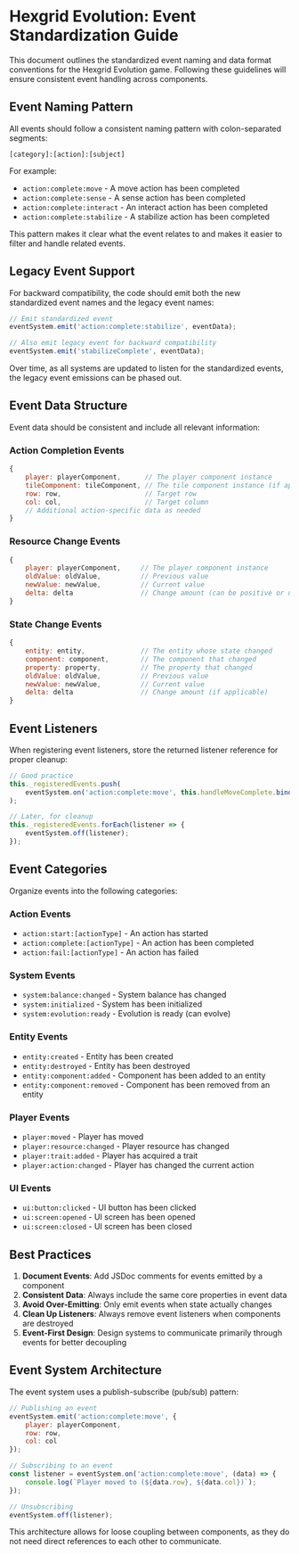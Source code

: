 # Hexgrid Evolution: Event Standardization Guide

This document outlines the standardized event naming and data format conventions for the Hexgrid Evolution game. Following these guidelines will ensure consistent event handling across components.

## Event Naming Pattern

All events should follow a consistent naming pattern with colon-separated segments:

```
[category]:[action]:[subject]
```

For example:
- `action:complete:move` - A move action has been completed
- `action:complete:sense` - A sense action has been completed
- `action:complete:interact` - An interact action has been completed
- `action:complete:stabilize` - A stabilize action has been completed

This pattern makes it clear what the event relates to and makes it easier to filter and handle related events.

## Legacy Event Support

For backward compatibility, the code should emit both the new standardized event names and the legacy event names:

```javascript
// Emit standardized event
eventSystem.emit('action:complete:stabilize', eventData);

// Also emit legacy event for backward compatibility
eventSystem.emit('stabilizeComplete', eventData);
```

Over time, as all systems are updated to listen for the standardized events, the legacy event emissions can be phased out.

## Event Data Structure

Event data should be consistent and include all relevant information:

### Action Completion Events

```javascript
{
    player: playerComponent,      // The player component instance
    tileComponent: tileComponent, // The tile component instance (if applicable)
    row: row,                     // Target row
    col: col,                     // Target column
    // Additional action-specific data as needed
}
```

### Resource Change Events

```javascript
{
    player: playerComponent,     // The player component instance
    oldValue: oldValue,          // Previous value
    newValue: newValue,          // Current value
    delta: delta                 // Change amount (can be positive or negative)
}
```

### State Change Events

```javascript
{
    entity: entity,              // The entity whose state changed
    component: component,        // The component that changed
    property: property,          // The property that changed
    oldValue: oldValue,          // Previous value
    newValue: newValue,          // Current value
    delta: delta                 // Change amount (if applicable)
}
```

## Event Listeners

When registering event listeners, store the returned listener reference for proper cleanup:

```javascript
// Good practice
this._registeredEvents.push(
    eventSystem.on('action:complete:move', this.handleMoveComplete.bind(this))
);

// Later, for cleanup
this._registeredEvents.forEach(listener => {
    eventSystem.off(listener);
});
```

## Event Categories

Organize events into the following categories:

### Action Events
- `action:start:[actionType]` - An action has started
- `action:complete:[actionType]` - An action has been completed
- `action:fail:[actionType]` - An action has failed

### System Events
- `system:balance:changed` - System balance has changed
- `system:initialized` - System has been initialized
- `system:evolution:ready` - Evolution is ready (can evolve)

### Entity Events
- `entity:created` - Entity has been created
- `entity:destroyed` - Entity has been destroyed
- `entity:component:added` - Component has been added to an entity
- `entity:component:removed` - Component has been removed from an entity

### Player Events
- `player:moved` - Player has moved
- `player:resource:changed` - Player resource has changed
- `player:trait:added` - Player has acquired a trait
- `player:action:changed` - Player has changed the current action

### UI Events
- `ui:button:clicked` - UI button has been clicked
- `ui:screen:opened` - UI screen has been opened
- `ui:screen:closed` - UI screen has been closed

## Best Practices

1. **Document Events**: Add JSDoc comments for events emitted by a component
2. **Consistent Data**: Always include the same core properties in event data
3. **Avoid Over-Emitting**: Only emit events when state actually changes
4. **Clean Up Listeners**: Always remove event listeners when components are destroyed
5. **Event-First Design**: Design systems to communicate primarily through events for better decoupling

## Event System Architecture

The event system uses a publish-subscribe (pub/sub) pattern:

```javascript
// Publishing an event
eventSystem.emit('action:complete:move', {
    player: playerComponent,
    row: row,
    col: col
});

// Subscribing to an event
const listener = eventSystem.on('action:complete:move', (data) => {
    console.log(`Player moved to (${data.row}, ${data.col})`);
});

// Unsubscribing
eventSystem.off(listener);
```

This architecture allows for loose coupling between components, as they do not need direct references to each other to communicate. 